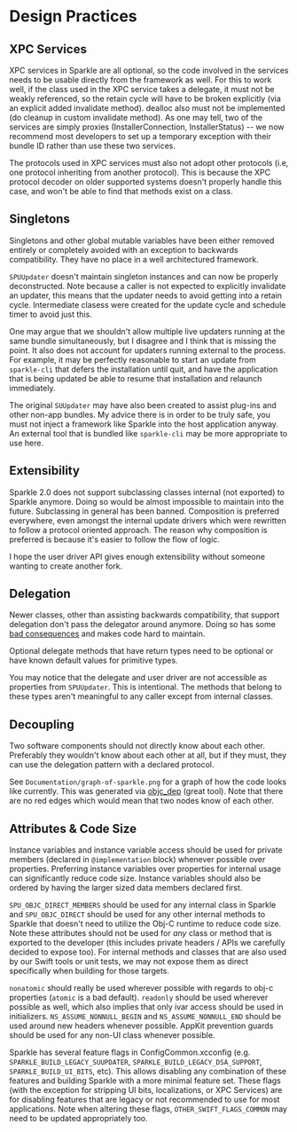 # Design Practices

## XPC Services

XPC services in Sparkle are all optional, so the code involved in the services needs to be usable directly from the framework as well. For this to work well, if the class used in the XPC service takes a delegate, it must not be weakly referenced, so the retain cycle will have to be broken explicitly (via an explicit added invalidate method). dealloc also must not be implemented (do cleanup in custom invalidate method). As one may tell, two of the services are simply proxies (InstallerConnection, InstallerStatus) -- we now recommend most developers to set up a temporary exception with their bundle ID rather than use these two services.

The protocols used in XPC services must also not adopt other protocols (i.e, one protocol inheriting from another protocol). This is because the XPC protocol decoder on older supported systems doesn't properly handle this case, and won't be able to find that methods exist on a class.

## Singletons

Singletons and other global mutable variables have been either removed entirely or completely avoided with an exception to backwards compatibility. They have no place in a well architectured framework.

`SPUUpdater` doesn't maintain singleton instances and can now be properly deconstructed. Note because a caller is not expected to explicitly invalidate an updater, this means that the updater needs to avoid getting into a retain cycle. Intermediate clasess were created for the update cycle and schedule timer to avoid just this.

One may argue that we shouldn't allow multiple live updaters running at the same bundle simultaneously, but I disagree and I think that is missing the point. It also does not account for updaters running external to the process. For example, it may be perfectly reasonable to start an update from `sparkle-cli` that defers the installation until quit, and have the application that is being updated be able to resume that installation and relaunch immediately.

The original `SUUpdater` may have also been created to assist plug-ins and other non-app bundles. My advice there is in order to be truly safe, you must not inject a framework like Sparkle into the host application anyway. An external tool that is bundled like `sparkle-cli` may be more appropriate to use here.

## Extensibility

Sparkle 2.0 does not support subclassing classes internal (not exported) to Sparkle anymore. Doing so would be almost impossible to maintain into the future. Subclassing in general has been banned. Composition is preferred everywhere, even amongst the internal update drivers which were rewritten to follow a protocol oriented approach. The reason why composition is preferred is because it's easier to follow the flow of logic.

I hope the user driver API gives enough extensibility without someone wanting to create another fork.

## Delegation

Newer classes, other than assisting backwards compatibility, that support delegation don't pass the delegator around anymore. Doing so has some [bad consequences](https://zgcoder.net/ramblings/avoid-passing-the-delegator) and makes code hard to maintain. 

Optional delegate methods that have return types need to be optional or have known default values for primitive types.

You may notice that the delegate and user driver are not accessible as properties from `SPUUpdater`. This is intentional. The methods that belong to these types aren't meaningful to any caller except from internal classes.

## Decoupling

Two software components should not directly know about each other. Preferably they wouldn't know about each other at all, but if they must, they can use the delegation pattern with a declared protocol.

See `Documentation/graph-of-sparkle.png` for a graph of how the code looks like currently. This was generated via [objc_dep](https://github.com/nst/objc_dep) (great tool). Note that there are no red edges which would mean that two nodes know of each other.

## Attributes & Code Size

Instance variables and instance variable access should be used for private members (declared in `@implementation` block) whenever possible over properties. Preferring instance variables over properties for internal usage can significantly reduce code size. Instance variables should also be ordered by having the larger sized data members declared first.

`SPU_OBJC_DIRECT_MEMBERS` should be used for any internal class in Sparkle and `SPU_OBJC_DIRECT` should be used for any other internal methods to Sparkle that doesn't need to utilize the Obj-C runtime to reduce code size. Note these attributes should not be used for *any* class or method that is exported to the developer (this includes private headers / APIs we carefully decided to expose too). For internal methods and classes that are also used by our Swift tools or unit tests, we may not expose them as direct specifically when building for those targets.

`nonatomic` should really be used wherever possible with regards to obj-c properties (`atomic` is a bad default). `readonly` should be used wherever possible as well, which also implies that only ivar access should be used in initializers. `NS_ASSUME_NONNULL_BEGIN` and `NS_ASSUME_NONNULL_END` should be used around new headers whenever possible. AppKit prevention guards should be used for any non-UI class whenever possible.

Sparkle has several feature flags in ConfigCommon.xcconfig (e.g. `SPARKLE_BUILD_LEGACY_SUUPDATER`, `SPARKLE_BUILD_LEGACY_DSA_SUPPORT`, `SPARKLE_BUILD_UI_BITS`, etc). This allows disabling any combination of these features and building Sparkle with a more minimal feature set. These flags (with the exception for stripping UI bits, localizations, or XPC Services) are for disabling features that are legacy or not recommended to use for most applications. Note when altering these flags, `OTHER_SWIFT_FLAGS_COMMON` may need to be updated appropriately too.
